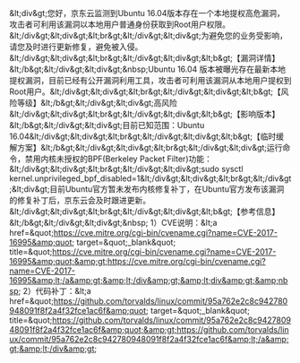 &amp;lt;div&amp;gt;您好，京东云监测到Ubuntu 16.04版本存在一个本地提权高危漏洞，攻击者可利用该漏洞以本地用户普通身份获取到Root用户权限。&amp;lt;/div&amp;gt;&amp;lt;div&amp;gt;&amp;lt;br&amp;gt;&amp;lt;/div&amp;gt;&amp;lt;div&amp;gt;为避免您的业务受影响，请您及时进行更新修复，避免被入侵。&amp;lt;/div&amp;gt;&amp;lt;div&amp;gt;&amp;lt;br&amp;gt;&amp;lt;/div&amp;gt;&amp;lt;div&amp;gt;&amp;lt;b&amp;gt;【漏洞详情】&amp;lt;/b&amp;gt;&amp;lt;/div&amp;gt;&amp;lt;div&amp;gt;&amp;nbsp;Ubuntu 16.04 版本被曝光存在最新本地提权漏洞，目前已经有公开漏洞利用工具，攻击者可利用该漏洞从本地用户提权到Root用户。&amp;lt;/div&amp;gt;&amp;lt;div&amp;gt;&amp;lt;br&amp;gt;&amp;lt;/div&amp;gt;&amp;lt;div&amp;gt;&amp;lt;b&amp;gt;【风险等级】&amp;lt;/b&amp;gt;&amp;lt;/div&amp;gt;&amp;lt;div&amp;gt;高风险&amp;lt;/div&amp;gt;&amp;lt;div&amp;gt;&amp;lt;br&amp;gt;&amp;lt;/div&amp;gt;&amp;lt;div&amp;gt;&amp;lt;b&amp;gt;【影响版本】&amp;lt;/b&amp;gt;&amp;lt;/div&amp;gt;&amp;lt;div&amp;gt;目前已知范围：Ubuntu 16.04&amp;lt;/div&amp;gt;&amp;lt;div&amp;gt;&amp;lt;br&amp;gt;&amp;lt;/div&amp;gt;&amp;lt;div&amp;gt;&amp;lt;b&amp;gt;【临时缓解方案】&amp;lt;/b&amp;gt;&amp;lt;/div&amp;gt;&amp;lt;div&amp;gt;&amp;lt;br&amp;gt;&amp;lt;/div&amp;gt;&amp;lt;div&amp;gt;运行命令，禁用内核未授权的BPF(Berkeley Packet Filter)功能：&amp;lt;/div&amp;gt;&amp;lt;div&amp;gt;&amp;lt;br&amp;gt;&amp;lt;/div&amp;gt;&amp;lt;div&amp;gt;sudo sysctl kernel.unprivileged_bpf_disabled=1&amp;lt;/div&amp;gt;&amp;lt;div&amp;gt;&amp;lt;br&amp;gt;&amp;lt;/div&amp;gt;&amp;lt;div&amp;gt;目前Ubuntu官方暂未发布内核修复补丁，在Ubuntu官方发布该漏洞的修复补丁后，京东云会及时跟进更新。&amp;lt;/div&amp;gt;&amp;lt;div&amp;gt;&amp;lt;br&amp;gt;&amp;lt;/div&amp;gt;&amp;lt;div&amp;gt;&amp;lt;b&amp;gt;【参考信息】&amp;lt;/b&amp;gt;&amp;lt;/div&amp;gt;&amp;lt;div&amp;gt;&amp;nbsp; 1）CVE说明：&amp;lt;a href=&amp;quot;https://cve.mitre.org/cgi-bin/cvename.cgi?name=CVE-2017-16995&amp;quot; target=&amp;quot;_blank&amp;quot; title=&amp;quot;https://cve.mitre.org/cgi-bin/cvename.cgi?name=CVE-2017-16995&amp;quot;&amp;gt;https://cve.mitre.org/cgi-bin/cvename.cgi?name=CVE-2017-16995&amp;lt;/a&amp;gt;&amp;lt;/div&amp;gt;&amp;lt;div&amp;gt;&amp;nbsp; 2）代码补丁：&amp;lt;a href=&amp;quot;https://github.com/torvalds/linux/commit/95a762e2c8c942780948091f8f2a4f32fce1ac6f&amp;quot; target=&amp;quot;_blank&amp;quot; title=&amp;quot;https://github.com/torvalds/linux/commit/95a762e2c8c942780948091f8f2a4f32fce1ac6f&amp;quot;&amp;gt;https://github.com/torvalds/linux/commit/95a762e2c8c942780948091f8f2a4f32fce1ac6f&amp;lt;/a&amp;gt;&amp;lt;/div&amp;gt;